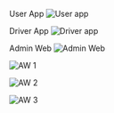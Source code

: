 User App
![User app](https://github.com/user-attachments/assets/95e09c20-a907-4e12-857f-726d826616b0)

Driver App
![Driver app](https://github.com/user-attachments/assets/df697558-c2d5-4c9a-9cd4-eee0008addb4)

Admin Web
![Admin Web](https://github.com/user-attachments/assets/667864f3-dba5-4d5e-a09b-b494a15ac714)

![AW 1](https://github.com/user-attachments/assets/99619344-a846-4f72-8632-10db6225ca70)

![AW 2](https://github.com/user-attachments/assets/c1eecf8a-a8f1-4a3a-908a-d395a9028523)

![AW 3](https://github.com/user-attachments/assets/74d91bc1-3171-443b-b456-49f6244c47f7)
